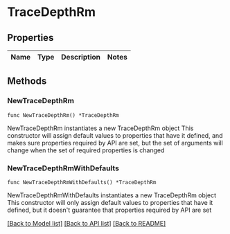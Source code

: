 # TraceDepthRm

## Properties

Name | Type | Description | Notes
------------ | ------------- | ------------- | -------------

## Methods

### NewTraceDepthRm

`func NewTraceDepthRm() *TraceDepthRm`

NewTraceDepthRm instantiates a new TraceDepthRm object
This constructor will assign default values to properties that have it defined,
and makes sure properties required by API are set, but the set of arguments
will change when the set of required properties is changed

### NewTraceDepthRmWithDefaults

`func NewTraceDepthRmWithDefaults() *TraceDepthRm`

NewTraceDepthRmWithDefaults instantiates a new TraceDepthRm object
This constructor will only assign default values to properties that have it defined,
but it doesn't guarantee that properties required by API are set


[[Back to Model list]](../README.md#documentation-for-models) [[Back to API list]](../README.md#documentation-for-api-endpoints) [[Back to README]](../README.md)


